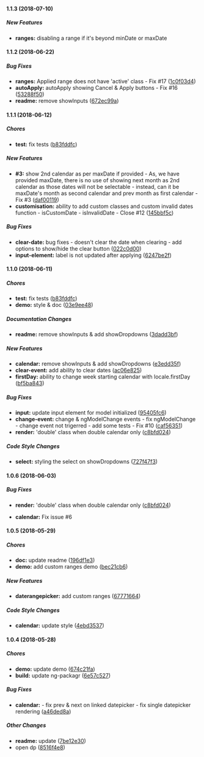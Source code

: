 #### 1.1.3 (2018-07-10)

##### New Features

* **ranges:** disabling a range if it's beyond minDate or maxDate 

#### 1.1.2 (2018-06-22)

##### Bug Fixes

* **ranges:**  Applied range does not have 'active' class - Fix #17 ([1c0f03d4](https://github.com/fetrarij/ngx-daterangepicker-material/commit/1c0f03d4bb9e4b66780ee26d635c98249d1ca73d))
* **autoApply:**  autoApply showing Cancel & Apply buttons - Fix #16 ([53288f50](https://github.com/fetrarij/ngx-daterangepicker-material/commit/53288f506bbfa276bf8840b34403ed6b17f1eedb))
* **readme:**  remove showInputs ([672ec99a](https://github.com/fetrarij/ngx-daterangepicker-material/commit/672ec99a106097c59e72923c2c480f9ba92be1c1))

#### 1.1.1 (2018-06-12)

##### Chores

* **test:**  fix tests ([b83fddfc](https://github.com/fetrarij/ngx-daterangepicker-material/commit/b83fddfca4b31a2d833712358ab895920f69dde1))

##### New Features

* **#3:**  show 2nd calendar as per maxDate if provided - As, we have provided maxDate, there is no use of showing next month as 2nd calendar as those dates will not be selectable - instead, can it be maxDate's month as second calendar and prev month as first calendar - Fix #3 ([daf00119](https://github.com/fetrarij/ngx-daterangepicker-material/commit/daf00119cc6865cb7f3ad7d00307d0cf47b673c0))
* **customisation:**   ability to add custom classes and custom invalid dates function - isCustomDate - isInvalidDate - Close #12 ([145bbf5c](https://github.com/fetrarij/ngx-daterangepicker-material/commit/145bbf5c3401c00545608e9e8286fa58e45e51c4))

##### Bug Fixes

* **clear-date:**  bug fixes - doesn't clear the date when clearing - add options to show/hide the clear button ([022c0d00](https://github.com/fetrarij/ngx-daterangepicker-material/commit/022c0d00e7e54cecaeba5635a2388b5fc746b3ff))
* **input-element:**  label is not updated after applying ([6247be2f](https://github.com/fetrarij/ngx-daterangepicker-material/commit/6247be2f2bfcaaca84240a2c673bd02c617794dc))

#### 1.1.0 (2018-06-11)

##### Chores

* **test:**  fix tests ([b83fddfc](https://github.com/fetrarij/ngx-daterangepicker-material/commit/b83fddfca4b31a2d833712358ab895920f69dde1))
* **demo:**  style & doc ([03e9ee48](https://github.com/fetrarij/ngx-daterangepicker-material/commit/03e9ee48f4299d240f46b35b5ce58863af8c3b63))

##### Documentation Changes

* **readme:**  remove showInputs & add showDropdowns ([3dadd3bf](https://github.com/fetrarij/ngx-daterangepicker-material/commit/3dadd3bfc562277ae4e0c87c35c2c5c56b953064))

##### New Features

* **calendar:**  remove showInputs & add showDropdowns ([e3edd35f](https://github.com/fetrarij/ngx-daterangepicker-material/commit/e3edd35ff8b38c82ba6fc54578d83f8f5bd02b80))
* **clear-event:**  add ability to clear dates ([ac06e825](https://github.com/fetrarij/ngx-daterangepicker-material/commit/ac06e8250f6f237f88c9ed60702755b16555be93))
* **firstDay:**  ability to change week starting calendar with locale.firstDay ([bf5ba843](https://github.com/fetrarij/ngx-daterangepicker-material/commit/bf5ba8433a3f6d7058bc0a0532c4d3157c963398))

##### Bug Fixes

* **input:**  update input element for model initialized ([95405fc6](https://github.com/fetrarij/ngx-daterangepicker-material/commit/95405fc6e9ac0d228c96ac30ccbb4cbfe9e86a63))
* **change-event:**  change & ngModelChange events - fix ngModelChange - change event not trigerred - add some tests - Fix #10 ([caf56351](https://github.com/fetrarij/ngx-daterangepicker-material/commit/caf56351b6ab6fc6dede1f9ce9232c6ef2434a01))
* **render:**  'double' class when double calendar only ([c8bfd024](https://github.com/fetrarij/ngx-daterangepicker-material/commit/c8bfd024b5941b19ecf70cc62b86bea264bdcd16))

##### Code Style Changes

* **select:**  styling the select on showDropdowns ([727f47f3](https://github.com/fetrarij/ngx-daterangepicker-material/commit/727f47f3bdd7493bfaf6b9713458a66bb6ae554e))

#### 1.0.6 (2018-06-03)

##### Bug Fixes

* **render:**  'double' class when double calendar only ([c8bfd024](https://github.com/fetrarij/ngx-daterangepicker-material/commit/c8bfd024b5941b19ecf70cc62b86bea264bdcd16))

* **calendar:**  Fix issue #6


#### 1.0.5 (2018-05-29)

##### Chores

* **doc:**  update readme ([196df1e3](https://github.com/fetrarij/ngx-daterangepicker-material/commit/196df1e320a683a56ab50f48fc46b5cfdf1e5e9e))
* **demo:**  add custom ranges demo ([bec21cb6](https://github.com/fetrarij/ngx-daterangepicker-material/commit/bec21cb6577c7a56444362a15c4c9692f27384ce))

##### New Features

* **daterangepicker:**  add custom ranges ([67771664](https://github.com/fetrarij/ngx-daterangepicker-material/commit/6777166491603bdd86070d11bde573a355276d4b))

##### Code Style Changes

* **calendar:**  update style ([4ebd3537](https://github.com/fetrarij/ngx-daterangepicker-material/commit/4ebd353799bf8f2c9a223709e87598555a51d240))

#### 1.0.4 (2018-05-28)

##### Chores

* **demo:**  update demo ([674c21fa](https://github.com/fetrarij/ngx-daterangepicker-material/commit/674c21fa2c3bdbe4212e8ca7af7e509c9ac5e610))
* **build:**  update ng-packagr ([6e57c527](https://github.com/fetrarij/ngx-daterangepicker-material/commit/6e57c527d898b226109256a7f87191918e2f45b3))

##### Bug Fixes

* **calendar:**  - fix prev & next on linked datepicker - fix single datepicker rendering ([a46ded8a](https://github.com/fetrarij/ngx-daterangepicker-material/commit/a46ded8a4a8fd7654026cbc21faa2239bf47123f))

##### Other Changes

* **readme:**  update ([7be12e30](https://github.com/fetrarij/ngx-daterangepicker-material/commit/7be12e30ff5e3c1a2c1f2759b639fc853831ed87))
*  open dp ([8516f4e8](https://github.com/fetrarij/ngx-daterangepicker-material/commit/8516f4e89d6b529c8d4e70de8418489e9c2c6062))


